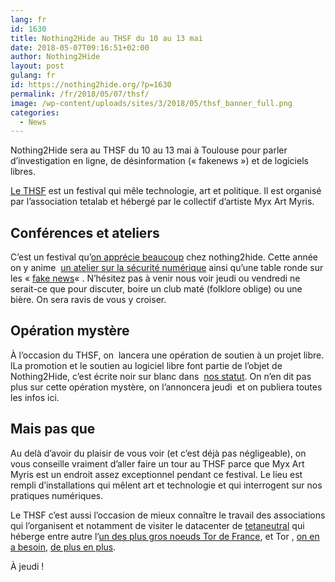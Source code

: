 ```yaml
---
lang: fr 
id: 1630
title: Nothing2Hide au THSF du 10 au 13 mai
date: 2018-05-07T09:16:51+02:00
author: Nothing2Hide
layout: post
gulang: fr 
id: https://nothing2hide.org/?p=1630
permalink: /fr/2018/05/07/thsf/
image: /wp-content/uploads/sites/3/2018/05/thsf_banner_full.png
categories:
  - News
---
```

Nothing2Hide sera au THSF du 10 au 13 mai à Toulouse pour parler d&rsquo;investigation en ligne, de désinformation (« fakenews ») et de logiciels libres.<!--more-->

[Le THSF](https://www.thsf.net/) est un festival qui mêle technologie, art et politique. Il est organisé par l&rsquo;association tetalab et hébergé par le collectif d&rsquo;artiste Myx Art Myris.

## Conférences et ateliers

C&rsquo;est un festival qu&rsquo;[on apprécie beaucoup](https://nothing2hide.org/blog/2017/05/16/nothing-2-hide-au-thsf-atelier-investigation-et-tech/) chez nothing2hide. Cette année on y anime  [un atelier sur la sécurité numérique](https://www.thsf.net/workshops.html#fo0) ainsi qu&rsquo;une table ronde sur les « [fake news](https://www.thsf.net/confs.html#fo0)« . N&rsquo;hésitez pas à venir nous voir jeudi ou vendredi ne serait-ce que pour discuter, boire un club maté (folklore oblige) ou une bière. On sera ravis de vous y croiser.

## Opération mystère

À l&rsquo;occasion du THSF, on  lancera une opération de soutien à un projet libre. lLa promotion et le soutien au logiciel libre font partie de l&rsquo;objet de Nothing2Hide, c&rsquo;est écrite noir sur blanc dans  [nos statut](https://wiki.nothing2hide.org/doku.php?id=asso:statuts#article_2_-_objet). On n&rsquo;en dit pas plus sur cette opération mystère, on l&rsquo;annoncera jeudi  et on publiera toutes les infos ici.

## Mais pas que

Au delà d&rsquo;avoir du plaisir de vous voir (et c&rsquo;est déjà pas négligeable), on vous conseille vraiment d&rsquo;aller faire un tour au THSF parce que Myx Art Myris est un endroit assez exceptionnel pendant ce festival. Le lieu est rempli d&rsquo;installations qui mêlent art et technologie et qui interrogent sur nos pratiques numériques.

Le THSF c&rsquo;est aussi l&rsquo;occasion de mieux connaître le travail des associations qui l&rsquo;organisent et notamment de visiter le datacenter de [tetaneutral](http://tetaneutral.net/) qui héberge entre autre l&rsquo;[un des plus gros noeuds Tor de France](https://nos-oignons.net/Actualit%C3%A9s/20150205_500_mbits_de_plus_pour_le_reseau_tor/index.fr.html), et Tor , [on en a besoin](https://nos-oignons.net/%C3%80_propos/index.fr.html), [de plus en plus](http://www.liberation.fr/france/2018/03/04/cybersecurite-l-etat-appelle-les-telecoms-a-la-rescousse_1633810).

À jeudi !